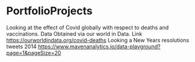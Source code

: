 # PortfolioProjects
Looking at the effect of Covid globally with respect to deaths and vaccinations. 
Data Obtained via our world in Data. 
Link https://ourworldindata.org/covid-deaths
Looking a New Years resolutions tweets 2014
https://www.mavenanalytics.io/data-playground?page=1&pageSize=20
